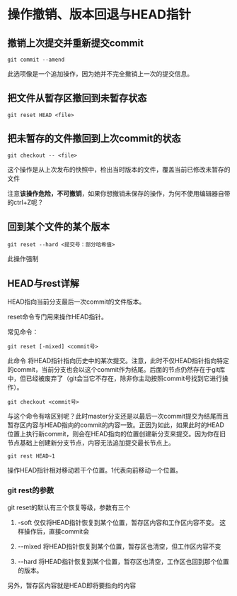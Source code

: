 # 操作撤销、版本回退与HEAD指针

## 撤销上次提交并重新提交commit

    git commit --amend
此选项像是一个追加操作，因为她并不完全撤销上一次的提交信息。

## 把文件从暂存区撤回到未暂存状态

    git reset HEAD <file>

## 把未暂存的文件撤回到上次commit的状态

    git checkout -- <file>
这个操作是从上次发布的快照中，检出当时版本的文件，覆盖当前已修改未暂存的文件

注意**该操作危险，不可撤销**，如果你想撤销未保存的操作，为何不使用编辑器自带的ctrl+Z呢？

## 回到某个文件的某个版本

    git reset --hard <提交号：部分哈希值>
此操作强制

## HEAD与rest详解

HEAD指向当前分支最后一次commit的文件版本。

reset命令专门用来操作HEAD指针。

常见命令：

    git reset [-mixed] <commit号>
此命令 将HEAD指针指向历史中的某次提交。注意，此时不仅HEAD指针指向特定的commit，当前分支也会以这个commit作为结尾。后面的节点仍然存在于git库中，但已经被废弃了（git会当它不存在，除非你主动按照commit号找到它进行操作）。

    git checkout <commit号>
与这个命令有啥区别呢？此时master分支还是以最后一次commit提交为结尾而且暂存区内容与HEAD指向的commit的内容一致。正因为如此，如果此时的HEAD位置上执行新commit，则会在HEAD指向的位置创建新分支来提交。因为你在旧节点基础上创建新分支节点，内容无法追加提交最长节点上。

    git rest HEAD~1
操作HEAD指针相对移动若干个位置。1代表向前移动一个位置。

### git rest的参数

git reset的默认有三个恢复等级，参数有三个

1. -soft 
    仅仅将HEAD指针恢复到某个位置，暂存区内容和工作区内容不变。
    这样操作后，直接commit会

2. --mixed
    将HEAD指针恢复到某个位置，暂存区也清空，但工作区内容不变
3. --hard
    将HEAD指针恢复到某个位置，暂存区也清空，工作区也回到那个位置的版本。

另外，暂存区内容就是HEAD即将要指向的内容